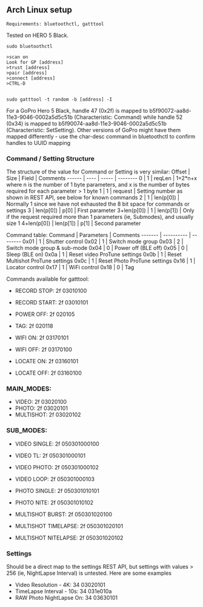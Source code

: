 ## Arch Linux setup

```shell
Requirements: bluetoothctl, gatttool
```

Tested on HERO 5 Black.


```shell
sudo bluetoothctl
```

```shell
>scan on
Look for GP [address]
>trust [address]
>pair [address]
>connect [address]
>CTRL-D
```

```shell

sudo gatttool -t random -b [address] -I

```

For a GoPro Hero 5 Black, handle 47 (0x2f) is mapped to b5f90072-aa8d-11e3-9046-0002a5d5c51b (Characteristic: Command) while handle 52 (0x34) is mapped to b5f90074-aa8d-11e3-9046-0002a5d5c51b (Characteristic: SetSetting). Other versions of GoPro might have them mapped differently - use the char-desc command in bluetoothctl to confirm handles to UUID mapping

### Command / Setting Structure

The structure of the value for Command or Setting is very similar:
Offset | Size | Field | Comments
------ | ---- | ----- | --------
0 | 1 | reqLen | 1+2*n+x where n is the number of 1 byte parameters, and x is the number of bytes required for each parameter > 1 byte
1 | 1 | request | Setting number as shown in REST API, see below for known commands
2 | 1 | len(p[0]) | Normally 1 since we have not exhausted the 8 bit space for commands or settings
3 | len(p[0]) | p[0] | First parameter
3+len(p[0]) | 1 | len(p[1]) | Only if the request required more than 1 parameters (ie, Submodes), and usually size 1
4+len(p[0]) | len(p[1]) | p[1] | Second parameter

Command table:
Command | Parameters | Comments
------- | ---------- | --------
0x01 | 1 | Shutter control
0x02 | 1 | Switch mode group
0x03 | 2 | Switch mode group & sub-mode
0x04 | 0 | Power off (BLE off)
0x05 | 0 | Sleep (BLE on)
0x0a | 1 | Reset video ProTune settings
0x0b | 1 | Reset Multishot ProTune settings
0x0c | 1 | Reset Photo ProTune settings
0x16 | 1 | Locator control
0x17 | 1 | WiFi control
0x18 | 0 | Tag

Commands available for gatttool:


- RECORD STOP: 2f 03010100
- RECORD START: 2f 03010101
- POWER OFF: 2f 020105
- TAG: 2f 020118

- WIFI ON: 2f 03170101
- WIFI OFF: 2f 03170100
- LOCATE ON: 2f 03160101
- LOCATE OFF: 2f 03160100

### MAIN_MODES:

- VIDEO: 2f 03020100
- PHOTO: 2f 03020101
- MULTISHOT: 2f 03020102

### SUB_MODES:

- VIDEO SINGLE: 2f 050301000100
- VIDEO TL: 2f 050301000101
- VIDEO PHOTO: 2f 050301000102
- VIDEO LOOP: 2f 050301000103

- PHOTO SINGLE: 2f 050301010101
- PHOTO NITE: 2f 050301010102

- MULTISHOT BURST: 2f 050301020100
- MULTISHOT TIMELAPSE: 2f 050301020101
- MULTISHOT NITELAPSE: 2f 050301020102

### Settings

Should be a direct map to the settings REST API, but settings with values > 256 (ie, NightLapse Interval) is untested. Here are some examples

- Video Resolution - 4K: 34 03020101
- TimeLapse Interval - 10s: 34 031e010a
- RAW Photo NightLapse On: 34 03630101
